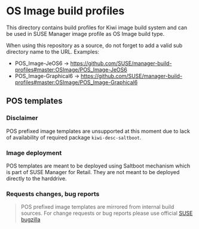 # OS Image build profiles

This directory contains build profiles for Kiwi image build system and can be used in SUSE Manager image profile as OS Image build type.

When using this repository as a source, do not forget to add a valid sub directory name to the URL. Examples:

* POS_Image-JeOS6 -> https://github.com/SUSE/manager-build-profiles#master:OSImage/POS_Image-JeOS6
* POS_Image-Graphical6 -> https://github.com/SUSE/manager-build-profiles#master:OSImage/POS_Image-Graphical6

## POS templates

### Disclaimer

POS prefixed image templates are unsupported at this moment due to lack of availability of required package `kiwi-desc-saltboot`.

### Image deployment

POS templates are meant to be deployed using Saltboot mechanism which is part of SUSE Manager for Retail. They are not meant to be deployed directly to the harddrive.

### Requests changes, bug reports
> POS prefixed image templates are mirrored from internal build sources. For change requests or bug reports please use official [SUSE bugzilla](https://bugzilla.suse.com)


